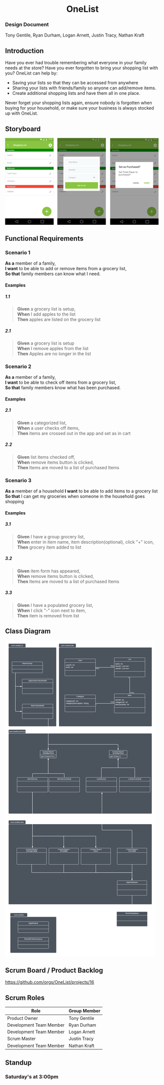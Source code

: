 <h1 align="center">OneList</h1>


### Design Document  

Tony Gentile, Ryan Durham, Logan Arnett, Justin Tracy, Nathan Kraft

## Introduction 

Have you ever had trouble remembering what everyone in your family needs at the store? Have you ever forgotten to bring your shopping list with you? OneList can help by:

-	Saving your lists so that they can be accessed from anywhere
-	Sharing your lists with friends/family so anyone can add/remove items.
-	Create additional shopping lists and have them all in one place.

Never forget your shopping lists again, ensure nobody is forgotten when buying for your household, or make sure your business is always stocked up with OneList.

## Storyboard

![Storyboard](/Storyboard.png)

## Functional Requirements

### Scenario 1

**As a** member of a family,  
**I want** to be able to add or remove items from a grocery list,  
**So that** family members can know what I need.

#### Examples

##### 1.1
> **Given** a grocery list is setup,  
  **When** I add apples to the list  
  **Then** apples are listed on the grocery list

##### 2.1
> **Given** a grocery list is setup  
  **When** I remove apples from the list  
  **Then** Apples are no longer in the list
  
### Scenario 2

**As a** member of a family,  
**I want** to be able to check off items from a grocery list,  
**So that** family members know what has been purchased.

#### Examples

##### 2.1
> **Given** a categorized list,  
  **When** a user checks off items,  
  **Then** items are crossed out in the app and set as in cart

##### 2.2
> **Given** list items checked off,  
  **When** remove items button is clicked,  
  **Then** Items are moved to a list of purchased Items
  
  ### Scenario 3

**As a** member of a household
**I want** to be able to add items to a grocery list 
**So that**  I can get my groceries when someone in the household goes shopping 

#### Examples

##### 3.1
> **Given** I have a group grocery list,  
  **When** enter in item name, item description(optional), click "+" icon,  
  **Then** grocery item added to list

##### 3.2
> **Given** item form has appeared,  
  **When** remove items button is clicked,  
  **Then** Items are moved to a list of purchased Items
  
 ##### 3.3
> **Given** I have a populated grocery list,  
  **When** I click "-" icon next to item,  
  **Then** item is removed from list

## Class Diagram

![Class Diagram Image](/ClassDiagram.png)

## Scrum Board / Product Backlog
https://github.com/orgs/OneList/projects/16

## Scrum Roles

| Role | Group Member |
|-|-|
| Product Owner | Tony Gentile |
| Development Team Member | Ryan Durham |
| Development Team Member | Logan Arnett |
| Scrum Master | Justin Tracy |
| Development Team Member | Nathan Kraft |

## Standup

### Saturday's at 3:00pm
